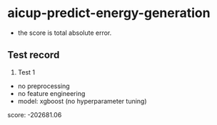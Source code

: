# aicup-predict-energy-generation

- the score is total absolute error.

## Test record

1. Test 1

- no preprocessing
- no feature engineering
- model: xgboost (no hyperparameter tuning)

score: -202681.06
